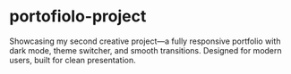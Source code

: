 # portofiolo-project
Showcasing my second creative project—a fully responsive portfolio with dark mode, theme switcher, and smooth transitions. Designed for modern users, built for clean presentation.
